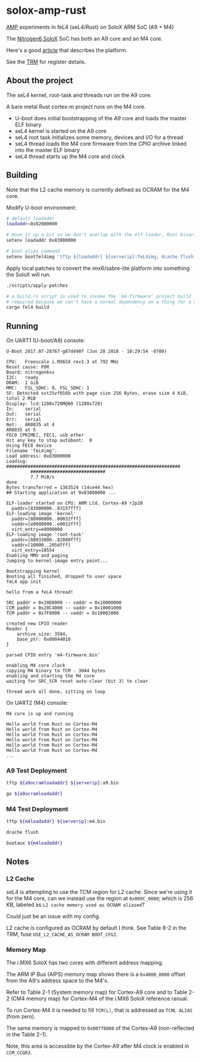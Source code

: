 # solox-amp-rust

[AMP][open-amp] experiments in feL4 (seL4/Rust) on SoloX ARM SoC (A9 + M4)

The [Nitrogen6 SoloX][solox] SoC has both an A9 core and an M4 core.

Here's a good [article][bd-article] that describes the platform.

See the [TRM][trm] for register details.

## About the project

The seL4 kernel, root-task and threads run on the A9 core.

A bare metal Rust cortex-m project runs on the M4 core.

- U-boot does initial bootstrapping of the A9 core and loads the master ELF binary
- seL4 kernel is started on the A9 core
- seL4 root task initializes some memory, devices and I/O for a thread
- seL4 thread loads the M4 core firmware from the CPIO archive linked into the master ELF binary
- seL4 thread starts up the M4 core and clock

## Building

Note that the L2 cache memory is currently defined as OCRAM for the M4 core.

Modify U-boot environment:

```bash
# default loadaddr
loadaddr=0x82000000

# move it up a bit so we don't overlap with the elf-loader, Rust binaries are big right now
setenv loadaddr 0x83000000

# boot alias command
setenv bootfel4img 'tftp ${loadaddr} ${serverip}:feL4img; dcache flush; dcache off; go ${loadaddr}'
```

Apply local patches to convert the imx6/sabre-lite platform into something the SoloX will run.

```bash
./scripts/apply-patches

# a build.rs script is used to invoke the 'm4-firmware' project build
# required because we can't have a normal dependency on a thing for a different target (A9/M4)
cargo fel4 build
```

## Running

On UART1 (U-boot/A9) console:

```text
U-Boot 2017.07-28767-g87d490f (Jun 20 2018 - 10:29:54 -0700)

CPU:   Freescale i.MX6SX rev1.3 at 792 MHz
Reset cause: POR
Board: nitrogen6sx
I2C:   ready
DRAM:  1 GiB
MMC:   FSL_SDHC: 0, FSL_SDHC: 1
SF: Detected sst25vf016b with page size 256 Bytes, erase size 4 KiB, total 2 MiB
Display: lcd:1280x720M@60 (1280x720)
In:    serial
Out:   serial
Err:   serial
Net:   AR8035 at 4
AR8035 at 5
FEC0 [PRIME], FEC1, usb_ether
Hit any key to stop autoboot:  0
Using FEC0 device
Filename 'feL4img'.
Load address: 0x83000000
Loading: #################################################################
         ############################
         7.7 MiB/s
done
Bytes transferred = 1363524 (14ce44 hex)
## Starting application at 0x83000000 ...

ELF-loader started on CPU: ARM Ltd. Cortex-A9 r2p10
  paddr=[83000000..8315ffff]
ELF-loading image 'kernel'
  paddr=[80000000..80032fff]
  vaddr=[e0000000..e0032fff]
  virt_entry=e0000000
ELF-loading image 'root-task'
  paddr=[80033000..82080fff]
  vaddr=[10000..205dfff]
  virt_entry=10554
Enabling MMU and paging
Jumping to kernel-image entry point...

Bootstrapping kernel
Booting all finished, dropped to user space
feL4 app init

hello from a feL4 thread!

SRC paddr = 0x20D8000 -- vaddr = 0x10000000
CCM paddr = 0x20C4000 -- vaddr = 0x10001000
TCM paddr = 0x7F8000 -- vaddr = 0x10002000

created new CPIO reader
Reader {
    archive_size: 3584,
    base_ptr: 0x00044010
}

parsed CPIO entry 'm4-firmware.bin'

enabling M4 core clock
copying M4 binary to TCM - 3044 bytes
enabling and starting the M4 core
waiting for SRC_SCR reset auto-clear (bit 3) to clear

thread work all done, sitting on loop
```

On UART2 (M4) console:

```text
M4 core is up and running

Hello world from Rust on Cortex-M4
Hello world from Rust on Cortex-M4
Hello world from Rust on Cortex-M4
Hello world from Rust on Cortex-M4
Hello world from Rust on Cortex-M4
Hello world from Rust on Cortex-M4
...
```

### A9 Test Deployment

```bash
tftp ${a9ocramloadaddr} ${serverip}:a9.bin

go ${a9ocramloadaddr}
```

### M4 Test Deployment

```bash
tftp ${m4loadaddr} ${serverip}:m4.bin

dcache flush

bootaux ${m4loadaddr}
```

## Notes

### L2 Cache

seL4 is attempting to use the TCM region for L2 cache.
Since we're using it for the M4 core, can we instead use the
region at `0x009C_0000`; which is 256 KB, labeled as
`L2 cache memory used as OCRAM aliased`?

Could just be an issue with my config.

L2 cache is configured as OCRAM by default I think.
See Table 8-2 in the TRM, fuse `USE_L2_CACHE_AS_OCRAM BOOT_CFG2`.

### Memory Map

The i.MX6 SoloX has two cores with different address mapping.

The ARM IP Bus (AIPS) memory map shows there is a `0x4000_0000` offset
from the A9's address space to the M4's.

Refer to Table 2-1 (System memory map) for Cortex-A9 core and
to Table 2-2 (CM4 memory map) for Cortex-M4 of the i.MX6 SoloX
reference ranual.

To run Cortex-M4 it is needed to fill `TCM(L)`, that
is addressed as `TCML ALIAS` (from zero).

The same memory is mapped to `0x007f8000` of the
Cortex-A9 (non-reflected in the Table 2-1).

Note, this area is accessible by the Cortex-A9 after M4 clock
is enabled in `CCM_CCGR3`.

[solox]: https://boundarydevices.com/product/nit6_solox-imx6/
[bd-article]: https://boundarydevices.com/using-the-cortex-m4-mcu-on-the-nit6_solox/
[trm]: http://cache.freescale.com/files/32bit/doc/ref_manual/IMX6SXRM.pdf
[open-amp]: https://github.com/OpenAMP/open-amp/wiki
